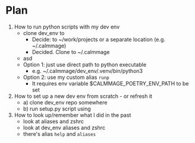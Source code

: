 # Plan
1. How to run python scripts with my dev env
   - clone dev_env to 
     - Decide: to ~/work/projects or a separate location (e.g. ~/.calmmage)
     - Decided. Clone to ~/.calmmage
   - asd
   - Option 1: just use direct path to python executable
     - e.g. ~/.calmmage/dev_env/.venv/bin/python3
   - Option 2: use my custom alias `runp`
     - It requires env variable $CALMMAGE_POETRY_ENV_PATH to be set
2. How to set up a new dev env from scratch - or refresh it
    - a) clone dev_env repo somewhere
    - b) run setup.py script using 
3. How to look up/remember what I did in the past
   - look at aliases and zshrc
   - look at dev_env aliases and zshrc
   - there's alias `help` and `aliases`